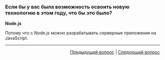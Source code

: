 ### Если бы у вас была возможность освоить новую технологию в этом году, что бы это было?

**Node.js**

Потому что с Node.js можно разрабатывать серверные приложения на JavaScript.

---

<div align="right">
    <a href="10.md">Предыдущий вопрос</a> | <a href="12.md">Следующий вопрос</a>
</div>

